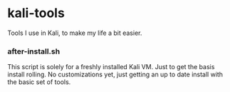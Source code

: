 # kali-tools
Tools I use in Kali, to make my life a bit easier.

### after-install.sh
This script is solely for a freshly installed Kali VM.
Just to get the basis install rolling. No customizations yet, just getting an up to date install with the basic set of tools.
